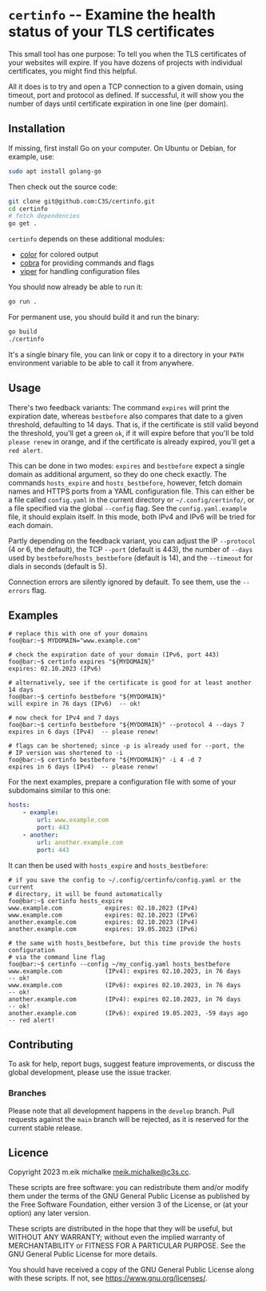 <!--
title: "`certinfo`"
subtitle: Examine the health status of your TLS certificates
nodate: true
toc: true
lang: en
latex_engine: pdflatex
output:
  # pdf_document:
  bookdown::pdf_document2:
    toc: true
    latex_engine: pdflatex
    template: C3S_standard_doc.latex
    df_print: kable
shortname: "`certinfo`"
abstract: |
  Quickly get an overview of your TLS certificates. Sure there's tons of monitoring solutions out there,
  but we figured this was still a one-purpose tool that comes in handy.
-->

# `certinfo` -- Examine the health status of your TLS certificates

This small tool has one purpose: To tell you when the TLS certificates of your websites will expire. If you have
dozens of projects with individual certificates, you might find this helpful.

All it does is to try and open a TCP connection to a given domain, using timeout, port and protocol as defined.
If successful, it will show you the number of days until certificate expiration in one line (per domain).


## Installation

If missing, first install Go on your computer. On Ubuntu or Debian, for example, use:

```bash
sudo apt install golang-go
```

Then check out the source code:

```bash
git clone git@github.com:C3S/certinfo.git
cd certinfo
# fetch dependencies
go get .
```

`certinfo` depends on these additional modules:
* [color](https://github.com/fatih/color) for colored output
* [cobra](https://github.com/spf13/cobra) for providing commands and flags
* [viper](https://github.com/spf13/viper) for handling configuration files

You should now already be able to run it:

```bash
go run .
```

For permanent use, you should build it and run the binary:

```bash
go build
./certinfo
```

It's a single binary file, you can link or copy it to a directory in your `PATH` environment variable to be able to call it from anywhere.


## Usage

There's two feedback variants: The command `expires` will print the expiration date, whereas `bestbefore` also
compares that date to a given threshold, defaulting to 14 days. That is, if the certificate is still valid
beyond the threshold, you'll get a green `ok`, if it will expire before that you'll be told `please renew` in orange,
and if the certificate is already expired, you'll get a `red alert`.

This can be done in two modes: `expires` and `bestbefore` expect a single domain as additional argument, so they
do one check exactly. The commands `hosts_expire` and `hosts_bestbefore`, however, fetch domain names and HTTPS ports
from a YAML configuration file. This can either be a file called `config.yaml` in the current directory or `~/.config/certinfo/`,
or a file specified via the global `--config` flag. See the `config.yaml.example` file, it should explain itself.
In this mode, both IPv4 and IPv6 will be tried for each domain.

Partly depending on the feedback variant, you can adjust the IP `--protocol` (4 or 6, the default), the TCP `--port` (default is 443),
the number of `--days` used by `bestbefore`/`hosts_bestbefore` (default is 14), and the `--timeout` for dials in seconds (default is 5).

Connection errors are silently ignored by default. To see them, use the `--errors` flag.

## Examples

```console
# replace this with one of your domains
foo@bar:~$ MYDOMAIN="www.example.com"

# check the expiration date of your domain (IPv6, port 443)
foo@bar:~$ certinfo expires "${MYDOMAIN}"
expires: 02.10.2023 (IPv6)

# alternatively, see if the certificate is good for at least another 14 days
foo@bar:~$ certinfo bestbefore "${MYDOMAIN}"
will expire in 76 days (IPv6)  -- ok!

# now check for IPv4 and 7 days
foo@bar:~$ certinfo bestbefore "${MYDOMAIN}" --protocol 4 --days 7
expires in 6 days (IPv4)  -- please renew!

# flags can be shortened; since -p is already used for --port, the
# IP version was shortened to -i
foo@bar:~$ certinfo bestbefore "${MYDOMAIN}" -i 4 -d 7
expires in 6 days (IPv4)  -- please renew!
```

For the next examples, prepare a configuration file with some of your subdomains similar to this one:

```yaml
hosts:
    - example:
        url: www.example.com
        port: 443
    - another:
        url: another.example.com
        port: 443
```

It can then be used with `hosts_expire` and `hosts_bestbefore`:

```console
# if you save the config to ~/.config/certinfo/config.yaml or the current
# directory, it will be found automatically
foo@bar:~$ certinfo hosts_expire
www.example.com            expires: 02.10.2023 (IPv4)
www.example.com            expires: 02.10.2023 (IPv6)
another.example.com        expires: 02.10.2023 (IPv4)
another.example.com        expires: 19.05.2023 (IPv6)

# the same with hosts_bestbefore, but this time provide the hosts configuration
# via the command line flag
foo@bar:~$ certinfo --config ~/my_config.yaml hosts_bestbefore
www.example.com            (IPv4): expires 02.10.2023, in 76 days     -- ok!
www.example.com            (IPv6): expires 02.10.2023, in 76 days     -- ok!
another.example.com        (IPv4): expires 02.10.2023, in 76 days     -- ok!
another.example.com        (IPv6): expired 19.05.2023, -59 days ago   -- red alert!
```


## Contributing

To ask for help, report bugs, suggest feature improvements, or discuss the global
development, please use the issue tracker.


### Branches

Please note that all development happens in the `develop` branch. Pull requests against the `main`
branch will be rejected, as it is reserved for the current stable release.


## Licence

Copyright 2023 m.eik michalke <meik.michalke@c3s.cc>.

These scripts are free software: you can redistribute them and/or modify
them under the terms of the GNU General Public License as published by
the Free Software Foundation, either version 3 of the License, or
(at your option) any later version.

These scripts are distributed in the hope that they will be useful,
but WITHOUT ANY WARRANTY; without even the implied warranty of
MERCHANTABILITY or FITNESS FOR A PARTICULAR PURPOSE.  See the
GNU General Public License for more details.

You should have received a copy of the GNU General Public License
along with these scripts.  If not, see <https://www.gnu.org/licenses/>.
